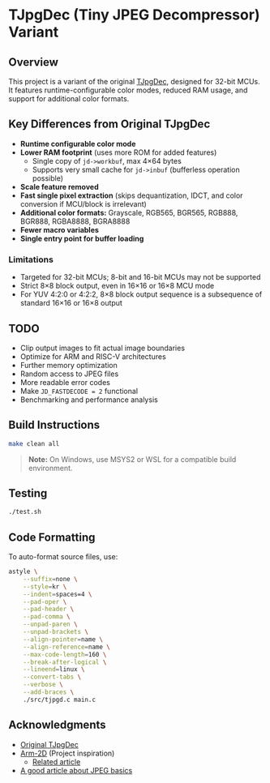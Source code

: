 # TJpgDec (Tiny JPEG Decompressor) Variant

## Overview

This project is a variant of the original [TJpgDec](https://elm-chan.org/fsw/tjpgd/), designed for 32-bit MCUs. It features runtime-configurable color modes, reduced RAM usage, and support for additional color formats.

## Key Differences from Original TJpgDec

- **Runtime configurable color mode**
- **Lower RAM footprint** (uses more ROM for added features)
    - Single copy of `jd->workbuf`, max 4×64 bytes
    - Supports very small cache for `jd->inbuf` (bufferless operation possible)
- **Scale feature removed**
- **Fast single pixel extraction** (skips dequantization, IDCT, and color conversion if MCU/block is irrelevant)
- **Additional color formats:** Grayscale, RGB565, BGR565, RGB888, BGR888, RGBA8888, BGRA8888
- **Fewer macro variables**
- **Single entry point for buffer loading**

### Limitations

- Targeted for 32-bit MCUs; 8-bit and 16-bit MCUs may not be supported
- Strict 8×8 block output, even in 16×16 or 16×8 MCU mode
- For YUV 4:2:0 or 4:2:2, 8×8 block output sequence is a subsequence of standard 16×16 or 16×8 output

## TODO

- Clip output images to fit actual image boundaries
- Optimize for ARM and RISC-V architectures
- Further memory optimization
- Random access to JPEG files
- More readable error codes
- Make `JD_FASTDECODE = 2` functional
- Benchmarking and performance analysis

## Build Instructions

```bash
make clean all
```

> **Note:** On Windows, use MSYS2 or WSL for a compatible build environment.

## Testing

```bash
./test.sh
```

## Code Formatting

To auto-format source files, use:

```bash
astyle \
    --suffix=none \
    --style=kr \
    --indent=spaces=4 \
    --pad-oper \
    --pad-header \
    --pad-comma \
    --unpad-paren \
    --unpad-brackets \
    --align-pointer=name \
    --align-reference=name \
    --max-code-length=160 \
    --break-after-logical \
    --lineend=linux \
    --convert-tabs \
    --verbose \
    --add-braces \
    ./src/tjpgd.c main.c
```

## Acknowledgments

- [Original TJpgDec](https://elm-chan.org/fsw/tjpgd/)
- [Arm-2D](https://github.com/ARM-software/Arm-2D) (Project inspiration)
    - [Related article](https://mp.weixin.qq.com/s/qDuVUSz9FjVqmAuhFhS6rQ)
- [A good article about JPEG basics](https://www.cnblogs.com/Dreaming-in-Gottingen/p/14428152.html)


